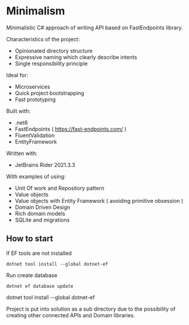 # Minimalism
Minimalistic C# approach of writing API based on FastEndpoints library.

Characteristics of the project:
- Opinionated directory structure
- Expressive naming which clearly describe intents
- Single responsibility principle

Ideal for:
- Microservices
- Quick project bootstrapping
- Fast prototyping

Built with:
- .net6
- FastEndpoints ( https://fast-endpoints.com/ )
- FluentValidation
- EntityFramework

Written with:
- JetBrains Rider 2021.3.3

With examples of using:
- Unit Of work and Repository pattern
- Value objects
- Value objects with Entity Framework ( avoiding primitive obsession )
- Domain Driven Design
- Rich domain models
- SQLite and migrations

## How to start
If EF tools are not installed

    dotnet tool install --global dotnet-ef

Run create database

    dotnet ef database update



dotnet tool install --global dotnet-ef

Project is put into solution as a sub directory due to the possibility of creating other connected APIs and Domain libraries.
